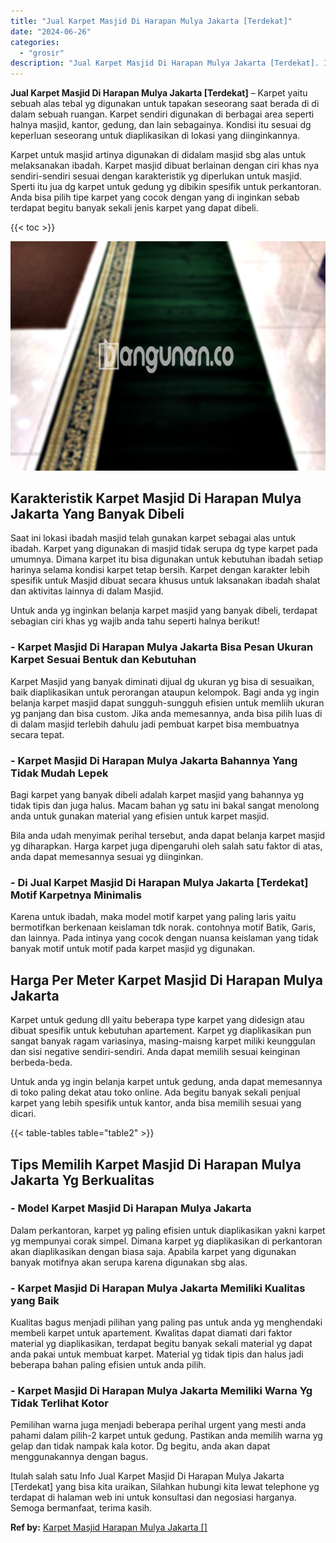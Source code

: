 ```yaml
---
title: "Jual Karpet Masjid Di Harapan Mulya Jakarta [Terdekat]"
date: "2024-06-26"
categories: 
  - "grosir"
description: "Jual Karpet Masjid Di Harapan Mulya Jakarta [Terdekat]. Itulah salah satu Info Jual Karpet Masjid Di Harapan Mulya Jakarta [Terdekat] yang bisa kita uraika..."
---
```


**Jual Karpet Masjid Di Harapan Mulya Jakarta \[Terdekat\]** – Karpet yaitu sebuah alas tebal yg digunakan untuk tapakan seseorang saat berada di di dalam sebuah ruangan. Karpet sendiri digunakan di berbagai area seperti halnya masjid, kantor, gedung, dan lain sebagainya. Kondisi itu sesuai dg keperluan seseorang untuk diaplikasikan di lokasi yang diinginkannya.

Karpet untuk masjid artinya digunakan di didalam masjid sbg alas untuk melaksanakan ibadah. Karpet masjid dibuat berlainan dengan ciri khas nya sendiri-sendiri sesuai dengan karakteristik yg diperlukan untuk masjid. Sperti itu jua dg karpet untuk gedung yg dibikin spesifik untuk perkantoran. Anda bisa pilih tipe karpet yang cocok dengan yang di inginkan sebab terdapat begitu banyak sekali jenis karpet yang dapat dibeli.

{{< toc >}}

![Jual Karpet Masjid Di Harapan Mulya Jakarta [Terdekat]](/images/grosir-karpet-murah-51.png)

## Karakteristik Karpet Masjid Di Harapan Mulya Jakarta Yang Banyak Dibeli

Saat ini lokasi ibadah masjid telah gunakan karpet sebagai alas untuk ibadah. Karpet yang digunakan di masjid tidak serupa dg type karpet pada umumnya. Dimana karpet itu bisa digunakan untuk kebutuhan ibadah setiap harinya selama kondisi karpet tetap bersih. Karpet dengan karakter lebih spesifik untuk Masjid dibuat secara khusus untuk laksanakan ibadah shalat dan aktivitas lainnya di dalam Masjid.

Untuk anda yg inginkan belanja karpet masjid yang banyak dibeli, terdapat sebagian ciri khas yg wajib anda tahu seperti halnya berikut!

### \- Karpet Masjid Di Harapan Mulya Jakarta Bisa Pesan Ukuran Karpet Sesuai Bentuk dan Kebutuhan

Karpet Masjid yang banyak diminati dijual dg ukuran yg bisa di sesuaikan, baik diaplikasikan untuk perorangan ataupun kelompok. Bagi anda yg ingin belanja karpet masjid dapat sungguh-sungguh efisien untuk memliih ukuran yg panjang dan bisa custom. Jika anda memesannya, anda bisa pilih luas di di dalam masjid terlebih dahulu jadi pembuat karpet bisa membuatnya secara tepat.

### \- Karpet Masjid Di Harapan Mulya Jakarta Bahannya Yang Tidak Mudah Lepek

Bagi karpet yang banyak dibeli adalah karpet masjid yang bahannya yg tidak tipis dan juga halus. Macam bahan yg satu ini bakal sangat menolong anda untuk gunakan material yang efisien untuk karpet masjid.

Bila anda udah menyimak perihal tersebut, anda dapat belanja karpet masjid yg diharapkan. Harga karpet juga dipengaruhi oleh salah satu faktor di atas, anda dapat memesannya sesuai yg diinginkan.

### \- Di Jual Karpet Masjid Di Harapan Mulya Jakarta \[Terdekat\] Motif Karpetnya Minimalis

Karena untuk ibadah, maka model motif karpet yang paling laris yaitu bermotifkan berkenaan keislaman tdk norak. contohnya motif Batik, Garis, dan lainnya. Pada intinya yang cocok dengan nuansa keislaman yang tidak banyak motif untuk motif pada karpet masjid yg digunakan.

## Harga Per Meter Karpet Masjid Di Harapan Mulya Jakarta

Karpet untuk gedung dll yaitu beberapa type karpet yang didesign atau dibuat spesifik untuk kebutuhan apartement. Karpet yg diaplikasikan pun sangat banyak ragam variasinya, masing-maisng karpet miliki keunggulan dan sisi negative sendiri-sendiri. Anda dapat memilih sesuai keinginan berbeda-beda.

Untuk anda yg ingin belanja karpet untuk gedung, anda dapat memesannya di toko paling dekat atau toko online. Ada begitu banyak sekali penjual karpet yang lebih spesifik untuk kantor, anda bisa memilih sesuai yang dicari.

{{< table-tables table="table2" >}}

## Tips Memilih Karpet Masjid Di Harapan Mulya Jakarta Yg Berkualitas

### \- Model Karpet Masjid Di Harapan Mulya Jakarta

Dalam perkantoran, karpet yg paling efisien untuk diaplikasikan yakni karpet yg mempunyai corak simpel. Dimana karpet yg diaplikasikan di perkantoran akan diaplikasikan dengan biasa saja. Apabila karpet yang digunakan banyak motifnya akan serupa karena digunakan sbg alas.

### \- Karpet Masjid Di Harapan Mulya Jakarta Memiliki Kualitas yang Baik

Kualitas bagus menjadi pilihan yang paling pas untuk anda yg menghendaki membeli karpet untuk apartement. Kwalitas dapat diamati dari faktor material yg diaplikasikan, terdapat begitu banyak sekali material yg dapat anda pakai untuk membuat karpet. Material yg tidak tipis dan halus jadi beberapa bahan paling efisien untuk anda pilih.

### \- Karpet Masjid Di Harapan Mulya Jakarta Memiliki Warna Yg Tidak Terlihat Kotor

Pemilihan warna juga menjadi beberapa perihal urgent yang mesti anda pahami dalam pilih-2 karpet untuk gedung. Pastikan anda memilih warna yg gelap dan tidak nampak kala kotor. Dg begitu, anda akan dapat menggunakannya dengan bagus.

Itulah salah satu Info Jual Karpet Masjid Di Harapan Mulya Jakarta \[Terdekat\] yang bisa kita uraikan, Silahkan hubungi kita lewat telephone yg terdapat di halaman web ini untuk konsultasi dan negosiasi harganya. Semoga bermanfaat, terima kasih.

**Ref by:**  [Karpet Masjid Harapan Mulya Jakarta []](https://id.wikipedia.org/wiki/Karpet)
